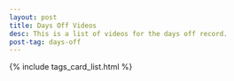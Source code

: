```yaml
---
layout: post
title: Days Off Videos
desc: This is a list of videos for the days off record.
post-tag: days-off
---
```


{% include tags_card_list.html %}
